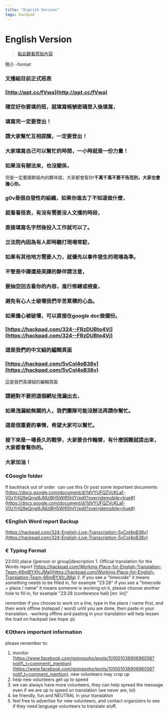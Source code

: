 ```yaml
---
title: "English Version"
tags: hackpad
---
```


# English Version

> [點此觀看原始內容](https://g0v.hackpad.tw/English-Version-)

簡介
-format
### 文播組目前正式班表

### [http://ppt.cc/fVwa](http://ppt.cc/fVwa)

### 確定好你要填的班，就填寫帳號密碼登入後填寫，

### 填寫完一定要登出！

### 請大家幫忙互相提醒，一定要登出！

### 大家填寫自己可以幫忙的時間，一小時就是一份力量！

### 如果沒有辦法來，也沒關係，

但是一定要跟群組內的夥伴說，大家都會幫你!**千萬千萬不要不告而別，大家也會擔心你。**

### g0v是個自發性的組織，如果你進去了不知道做什麼，

### 就看看班表，有沒有需要沒人文播的時段，

### 直接填寫名字然後投入工作就可以了。

### 立法院內因為有人即時聽打現場常駐，

### 如果有其他地方需要人力，就優先以事件發生的現場為準。

### 不管是中譯還是英譯的夥伴請注意，

### 要抽空回去看你的內容，進行修繕或檢查，

### 避免有心人士破壞我們辛苦累積的心血。

### 如果擔心被破壞，可以直接在google doc做備份。


### [https://hackpad.com/324--FRzDUBto4Vj](https://hackpad.com/324--FRzDUBto4Vj)

### 這是我們的中文組的編輯頁面

### [https://hackpad.com/5vCol4oB38v](https://hackpad.com/5vCol4oB38v)

這是我們英譯組的編輯頁面
### 請絕對不要把這個網址洩漏出去，

### 如果洩漏給無關的人，我們團隊可能沒辦法再請你幫忙。

### 這是很重要的事情，希望大家可以幫忙。


### 接下來是一場長久的戰爭，大家要合作輪替，有什麼困難就提出來，大家都會幫你的。

### 大家加油！


### €Google folder

If backhack out of order  can use this
Or post some important documents
[https://docs.google.com/document/d/1dVYUFQZVcKLaf-V0zYrtQ9eQngi9JMzlBH5WjfI5htY/edit?overridemobile=true#](https://docs.google.com/document/d/1dVYUFQZVcKLaf-V0zYrtQ9eQngi9JMzlBH5WjfI5htY/edit?overridemobile=true#)

### €English Word report Backup

[https://hackpad.com/324-English-Live-Transcription-5vCol4oB38v](https://hackpad.com/324-English-Live-Transcription-5vCol4oB38v)

### € Typing Format

23:00( place )\[person or group\]description
1.
Official translation for the Words report
[https://hackpad.com/Working-Place-for-English-Translation-Team-66mBYXfcJMa](https://hackpad.com/Working-Place-for-English-Translation-Team-66mBYXfcJMa)
2.
if you see a "timecode" it means something needs to be filled in, for example "23:28"
if you see a "timecode + place / name" it means someone is working on it, please choose another hole to fill in, for example "23:28 (conference hall) \[mr. lin\]"

remember if you choose to work on a line, type in the place / name first, and then work offline (notepad / word) until you are done, then paste in your translation.
-working offline and pasting in your translation will help lessen the load on hackpad (we hope :p)

### €Others important information

please remember to:
1) monitor [https://www.facebook.com/goingsoho/posts/10100103890696056?notif\_t=comment\_mention](https://www.facebook.com/goingsoho/posts/10100103890696056?notif_t=comment_mention), new volunteers may crop up
2) help new volunteers get up to speed
3) we can always have more volunteers, they can help spread the message even if we are up to speed on translation (we never are, lol)
4) be friendly, fun and NEUTRAL in your translation
5) feel free to advertise for new volunteers, and contact organizers to see if they need language volunteers to translate stuff.



